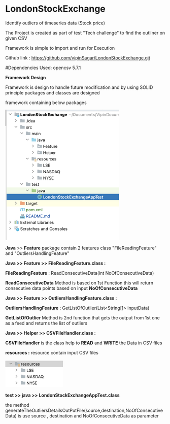 # LondonStockExchange
Identify outliers of timeseries data (Stock price)

The Project is created as part of test "Tech challenge" to find the outliner on given CSV 

Framework is simple to import and run for Execution 

Github link : https://github.com/vipinSagar/LondonStockExchange.git

#Dependencies Used: 
opencsv 5.7.1

**Framework Design** 

Framework is design to handle future modification and by using SOLID principle packages and classes are designed 

framework containing below packages

![img.png](img.png)

**Java** >> **Feature** package contain 2 features class "FileReadingFeature" and "OutliersHandlingFeature"

**Java >> Feature >> FileReadingFeature.class :**

**FileReadingFeature** : ReadConsecutiveData(int NoOfConsecutiveData)


**ReadConsecutiveData**  Method is based on 1st Function this will return consecutive data points based on input **NoOfConsecutiveData**


**Java >> Feature >> OutliersHandlingFeature.class :**

**OutliersHandlingFeature :** GetListOfOutlier(List<String[]> inputData)

**GetListOfOutlier**  Method is 2nd function that gets the output from 1st one as a feed and returns the list of outliers


**Java >> Helper >> CSVFileHandler.class :**

**CSVFileHandler** is the class help to **READ** and **WRITE** the Data in CSV files 

**resources :**
resource contain input CSV files 

![img_1.png](img_1.png)

**test >> java >> LondonStockExchangeAppTest.class**

the method generateTheOutliersDetailsOutPutFile(source,destination,NoOfConsecutiveData) is use source , destination and NoOfConsecutiveData as parameter 